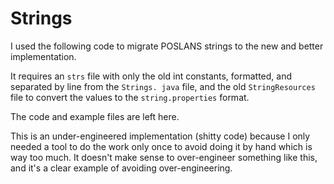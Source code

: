 # Strings

I used the following code to migrate POSLANS strings to the new and better
implementation.

It requires an `strs` file with only the old int constants, formatted, and
separated by line from the `Strings. java` file, and the old
`StringResources` file to convert the values to the `string.properties` format.

The code and example files are left here.

This is an under-engineered implementation (shitty code) because I only needed a
tool to do the work only once to avoid doing it by hand which is way too much.
It doesn't make sense to over-engineer something like this, and it's a clear
example of avoiding over-engineering.
